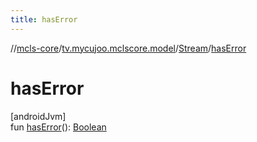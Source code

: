 ```yaml
---
title: hasError
---
```

//[mcls-core](../../../index.html)/[tv.mycujoo.mclscore.model](../index.html)/[Stream](index.html)/[hasError](has-error.html)



# hasError



[androidJvm]\
fun [hasError](has-error.html)(): [Boolean](https://kotlinlang.org/api/latest/jvm/stdlib/kotlin/-boolean/index.html)




